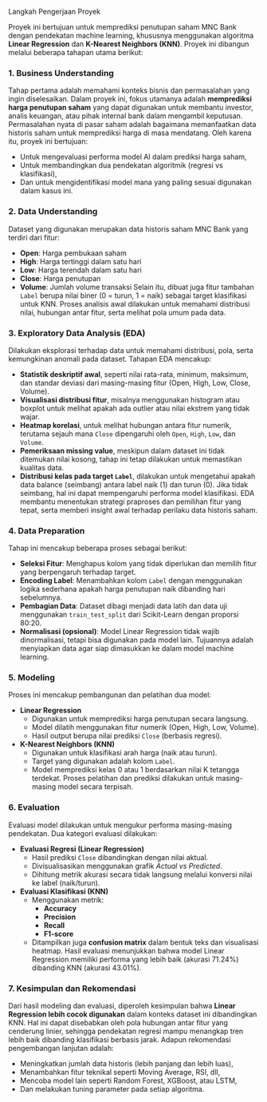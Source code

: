 Langkah Pengerjaan Proyek

Proyek ini bertujuan untuk memprediksi penutupan saham MNC Bank dengan pendekatan machine learning, khususnya menggunakan algoritma **Linear Regression** dan **K-Nearest Neighbors (KNN)**. Proyek ini dibangun melalui beberapa tahapan utama berikut:

### 1. Business Understanding
Tahap pertama adalah memahami konteks bisnis dan permasalahan yang ingin diselesaikan. Dalam proyek ini, fokus utamanya adalah **memprediksi harga penutupan saham** yang dapat digunakan untuk membantu investor, analis keuangan, atau pihak internal bank dalam mengambil keputusan.
Permasalahan nyata di pasar saham adalah bagaimana memanfaatkan data historis saham untuk memprediksi harga di masa mendatang. Oleh karena itu, proyek ini bertujuan:
- Untuk mengevaluasi performa model AI dalam prediksi harga saham,
- Untuk membandingkan dua pendekatan algoritmik (regresi vs klasifikasi),
- Dan untuk mengidentifikasi model mana yang paling sesuai digunakan dalam kasus ini.

### 2. Data Understanding
Dataset yang digunakan merupakan data historis saham MNC Bank yang terdiri dari fitur:
- **Open**: Harga pembukaan saham
- **High**: Harga tertinggi dalam satu hari
- **Low**: Harga terendah dalam satu hari
- **Close**: Harga penutupan
- **Volume**: Jumlah volume transaksi
Selain itu, dibuat juga fitur tambahan `Label` berupa nilai biner (0 = turun, 1 = naik) sebagai target klasifikasi untuk KNN. Proses analisis awal dilakukan untuk memahami distribusi nilai, hubungan antar fitur, serta melihat pola umum pada data.

### 3. Exploratory Data Analysis (EDA)
Dilakukan eksplorasi terhadap data untuk memahami distribusi, pola, serta kemungkinan anomali pada dataset. Tahapan EDA mencakup:
- **Statistik deskriptif awal**, seperti nilai rata-rata, minimum, maksimum, dan standar deviasi dari masing-masing fitur (Open, High, Low, Close, Volume).
- **Visualisasi distribusi fitur**, misalnya menggunakan histogram atau boxplot untuk melihat apakah ada outlier atau nilai ekstrem yang tidak wajar.
- **Heatmap korelasi**, untuk melihat hubungan antara fitur numerik, terutama sejauh mana `Close` dipengaruhi oleh `Open`, `High`, `Low`, dan `Volume`.
- **Pemeriksaan missing value**, meskipun dalam dataset ini tidak ditemukan nilai kosong, tahap ini tetap dilakukan untuk memastikan kualitas data.
- **Distribusi kelas pada target `Label`**, dilakukan untuk mengetahui apakah data balance (seimbang) antara label naik (1) dan turun (0). Jika tidak seimbang, hal ini dapat mempengaruhi performa model klasifikasi.
EDA membantu menentukan strategi praproses dan pemilihan fitur yang tepat, serta memberi insight awal terhadap perilaku data historis saham.

### 4. Data Preparation
Tahap ini mencakup beberapa proses sebagai berikut:
- **Seleksi Fitur**: Menghapus kolom yang tidak diperlukan dan memilih fitur yang berpengaruh terhadap target.
- **Encoding Label**: Menambahkan kolom `Label` dengan menggunakan logika sederhana apakah harga penutupan naik dibanding hari sebelumnya.
- **Pembagian Data**: Dataset dibagi menjadi data latih dan data uji menggunakan `train_test_split` dari Scikit-Learn dengan proporsi 80:20.
- **Normalisasi (opsional)**: Model Linear Regression tidak wajib dinormalisasi, tetapi bisa digunakan pada model lain.
Tujuannya adalah menyiapkan data agar siap dimasukkan ke dalam model machine learning.

### 5. Modeling
Proses ini mencakup pembangunan dan pelatihan dua model:
- **Linear Regression**
  - Digunakan untuk memprediksi harga penutupan secara langsung.
  - Model dilatih menggunakan fitur numerik (Open, High, Low, Volume).
  - Hasil output berupa nilai prediksi `Close` (berbasis regresi).
- **K-Nearest Neighbors (KNN)**
  - Digunakan untuk klasifikasi arah harga (naik atau turun).
  - Target yang digunakan adalah kolom `Label`.
  - Model memprediksi kelas 0 atau 1 berdasarkan nilai K tetangga terdekat.
Proses pelatihan dan prediksi dilakukan untuk masing-masing model secara terpisah.

### 6. Evaluation
Evaluasi model dilakukan untuk mengukur performa masing-masing pendekatan. Dua kategori evaluasi dilakukan:
- **Evaluasi Regresi (Linear Regression)**
  - Hasil prediksi `Close` dibandingkan dengan nilai aktual.
  - Divisualisasikan menggunakan grafik *Actual vs Predicted*.
  - Dihitung metrik akurasi secara tidak langsung melalui konversi nilai ke label (naik/turun).
- **Evaluasi Klasifikasi (KNN)**
  - Menggunakan metrik:
    - **Accuracy**
    - **Precision**
    - **Recall**
    - **F1-score**
  - Ditampilkan juga **confusion matrix** dalam bentuk teks dan visualisasi heatmap.
Hasil evaluasi menunjukkan bahwa model Linear Regression memiliki performa yang lebih baik (akurasi 71.24%) dibanding KNN (akurasi 43.01%).

### 7. Kesimpulan dan Rekomendasi
Dari hasil modeling dan evaluasi, diperoleh kesimpulan bahwa **Linear Regression lebih cocok digunakan** dalam konteks dataset ini dibandingkan KNN. Hal ini dapat disebabkan oleh pola hubungan antar fitur yang cenderung linier, sehingga pendekatan regresi mampu menangkap tren lebih baik dibanding klasifikasi berbasis jarak.
Adapun rekomendasi pengembangan lanjutan adalah:
- Meningkatkan jumlah data historis (lebih panjang dan lebih luas),
- Menambahkan fitur teknikal seperti Moving Average, RSI, dll,
- Mencoba model lain seperti Random Forest, XGBoost, atau LSTM,
- Dan melakukan tuning parameter pada setiap algoritma.


